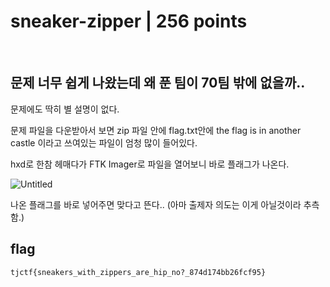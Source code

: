 # sneaker-zipper | 256 points

<br>

## 문제 너무 쉽게 나왔는데 왜 푼 팀이 70팀 밖에 없을까..
문제에도 딱히 별 설명이 없다. 

문제 파일을 다운받아서 보면 zip 파일 안에 flag.txt안에 the flag is in another castle 이라고 쓰여있는 파일이 엄청 많이 들어있다.

hxd로 한참 헤매다가 FTK Imager로 파일을 열어보니 바로 플래그가 나온다.

![Untitled](https://user-images.githubusercontent.com/87555811/169020202-8f8d58ce-de05-47a6-9b29-945680e617a1.png)

나온 플래그를 바로 넣어주면 맞다고 뜬다.. (아마 출제자 의도는 이게 아닐것이라 추측함.)

## flag
```
tjctf{sneakers_with_zippers_are_hip_no?_874d174bb26fcf95}
```
